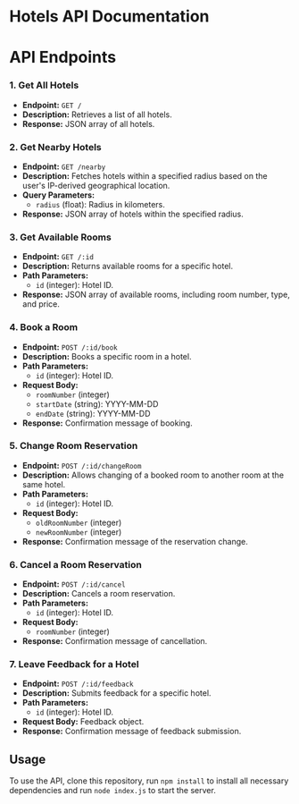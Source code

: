 # Hotels API Documentation
# API Endpoints
### 1. Get All Hotels

- **Endpoint:** `GET /`
- **Description:** Retrieves a list of all hotels.
- **Response:** JSON array of all hotels.

### 2. Get Nearby Hotels

- **Endpoint:** `GET /nearby`
- **Description:** Fetches hotels within a specified radius based on the user's IP-derived geographical location.
- **Query Parameters:**
  - `radius` (float): Radius in kilometers.
- **Response:** JSON array of hotels within the specified radius.

### 3. Get Available Rooms

- **Endpoint:** `GET /:id`
- **Description:** Returns available rooms for a specific hotel.
- **Path Parameters:**
  - `id` (integer): Hotel ID.
- **Response:** JSON array of available rooms, including room number, type, and price.

### 4. Book a Room

- **Endpoint:** `POST /:id/book`
- **Description:** Books a specific room in a hotel.
- **Path Parameters:**
  - `id` (integer): Hotel ID.
- **Request Body:**
  - `roomNumber` (integer)
  - `startDate` (string): YYYY-MM-DD
  - `endDate` (string): YYYY-MM-DD
- **Response:** Confirmation message of booking.

### 5. Change Room Reservation

- **Endpoint:** `POST /:id/changeRoom`
- **Description:** Allows changing of a booked room to another room at the same hotel.
- **Path Parameters:**
  - `id` (integer): Hotel ID.
- **Request Body:**
  - `oldRoomNumber` (integer)
  - `newRoomNumber` (integer)
- **Response:** Confirmation message of the reservation change.

### 6. Cancel a Room Reservation

- **Endpoint:** `POST /:id/cancel`
- **Description:** Cancels a room reservation.
- **Path Parameters:**
  - `id` (integer): Hotel ID.
- **Request Body:**
  - `roomNumber` (integer)
- **Response:** Confirmation message of cancellation.

### 7. Leave Feedback for a Hotel

- **Endpoint:** `POST /:id/feedback`
- **Description:** Submits feedback for a specific hotel.
- **Path Parameters:**
  - `id` (integer): Hotel ID.
- **Request Body:** Feedback object.
- **Response:** Confirmation message of feedback submission.

## Usage

To use the API, clone this repository, run `npm install` to install all necessary dependencies and run `node index.js` to start the server.

